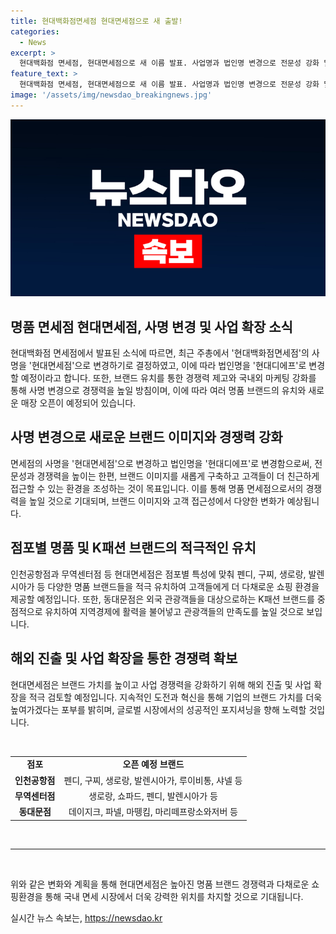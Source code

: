 ```yaml
---
title: 현대백화점면세점 현대면세점으로 새 출발!
categories:
  - News
excerpt: >
  현대백화점 면세점, 현대면세점으로 새 이름 발표. 사업명과 법인명 변경으로 전문성 강화 및 경쟁력 강조. 브랜드 유치에 적극 나선다. 펜디, 구찌 등 명품 브랜드 추가 유치 계획. 인천공항점에 22개 명품 브랜드 통합, 무역센터점과 동대문점도 K패션 브랜드 유치 계획. 해외진출 및 사업확장 적극 검토하며 브랜드 가치 향상을 위해 도전과 혁신을 지속 강조.
feature_text: >
  현대백화점 면세점, 현대면세점으로 새 이름 발표. 사업명과 법인명 변경으로 전문성 강화 및 경쟁력 강조. 브랜드 유치에 적극 나선다. 펜디, 구찌 등 명품 브랜드 추가 유치 계획. 인천공항점에 22개 명품 브랜드 통합, 무역센터점과 동대문점도 K패션 브랜드 유치 계획. 해외진출 및 사업확장 적극 검토하며 브랜드 가치 향상을 위해 도전과 혁신을 지속 강조.
image: '/assets/img/newsdao_breakingnews.jpg'
---
```


<p><img src="/assets/img/newsdao_breakingnews.jpg" alt="pcversion 속보" /></p>

<h2>명품 면세점 현대면세점, 사명 변경 및 사업 확장 소식</h2>

<p data-ke-size="size16">현대백화점 면세점에서 발표된 소식에 따르면, 최근 주총에서 '현대백화점면세점'의 사명을 '현대면세점'으로 변경하기로 결정하였고, 이에 따라 법인명을 '현대디에프'로 변경할 예정이라고 합니다. 또한, 브랜드 유치를 통한 경쟁력 제고와 국내외 마케팅 강화를 통해 사명 변경으로 경쟁력을 높일 방침이며, 이에 따라 여러 명품 브랜드의 유치와 새로운 매장 오픈이 예정되어 있습니다.</p>

<h2 data-ke-size="size26">사명 변경으로 새로운 브랜드 이미지와 경쟁력 강화</h2>

<p data-ke-size="size16">면세점의 사명을 '현대면세점'으로 변경하고 법인명을 '현대디에프'로 변경함으로써, 전문성과 경쟁력을 높이는 한편, 브랜드 이미지를 새롭게 구축하고 고객들이 더 친근하게 접근할 수 있는 환경을 조성하는 것이 목표입니다. 이를 통해 명품 면세점으로서의 경쟁력을 높일 것으로 기대되며, 브랜드 이미지와 고객 접근성에서 다양한 변화가 예상됩니다.</p>

<h2 data-ke-size="size26">점포별 명품 및 K패션 브랜드의 적극적인 유치</h2>

<p data-ke-size="size16">인천공항점과 무역센터점 등 현대면세점은 점포별 특성에 맞춰 펜디, 구찌, 생로랑, 발렌시아가 등 다양한 명품 브랜드들을 적극 유치하여 고객들에게 더 다채로운 쇼핑 환경을 제공할 예정입니다. 또한, 동대문점은 외국 관광객들을 대상으로하는 K패션 브랜드를 중점적으로 유치하여 지역경제에 활력을 불어넣고 관광객들의 만족도를 높일 것으로 보입니다.</p>

<h2 data-ke-size="size26">해외 진출 및 사업 확장을 통한 경쟁력 확보</h2>

<p data-ke-size="size16">현대면세점은 브랜드 가치를 높이고 사업 경쟁력을 강화하기 위해 해외 진출 및 사업 확장을 적극 검토할 예정입니다. 지속적인 도전과 혁신을 통해 기업의 브랜드 가치를 더욱 높여가겠다는 포부를 밝히며, 글로벌 시장에서의 성공적인 포지셔닝을 향해 노력할 것입니다.</p>

<p data-ke-size="size16">&nbsp;</p>

<table>
    <tbody>
        <tr>
            <td style="text-align: center; height: 17px;"><b>점포</b></td>
            <td style="text-align: center; height: 17px;"><b>오픈 예정 브랜드</b></td>
        </tr>
        <tr>
            <td style="text-align: center; height: 17px;"><b>인천공항점</b></td>
            <td style="text-align: center; height: 17px;">펜디, 구찌, 생로랑, 발렌시아가, 루이비통, 샤넬 등</td>
        </tr>
        <tr>
            <td style="text-align: center; height: 17px;"><b>무역센터점</b></td>
            <td style="text-align: center; height: 17px;">생로랑, 쇼파드, 펜디, 발렌시아가 등</td>
        </tr>
        <tr>
            <td style="text-align: center; height: 17px;"><b>동대문점</b></td>
            <td style="text-align: center; height: 17px;">데이지크, 파넬, 마뗑킴, 마리떼프랑소와저버 등</td>
        </tr>
    </tbody>
</table>

<p data-ke-size="size16">&nbsp;</p>

<hr>

<p data-ke-size="size16">&nbsp;</p>

<p data-ke-size="size16">위와 같은 변화와 계획을 통해 현대면세점은 높아진 명품 브랜드 경쟁력과 다채로운 쇼핑환경을 통해 국내 면세 시장에서 더욱 강력한 위치를 차지할 것으로 기대됩니다.</p>
실시간 뉴스 속보는, <a href="https://newsdao.kr" rel="dofollow">https://newsdao.kr</a>



